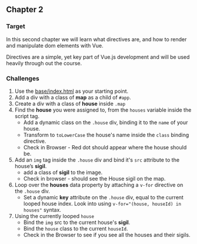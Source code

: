 ## Chapter 2

### Target

In this second chapter we will learn what directives are, and how to render and manipulate dom elements with Vue. 

Directives are a simple, yet key part of Vue.js development and will be used heavily through out the course.

### Challenges

1. Use the [base/index.html](./base/index.html) as your starting point.
2. Add a div with a class of **map** as a child of `#app`.
3. Create a div with a class of **house** inside `.map`
4. Find the **house** you were assigned to, from the `houses` variable inside the script tag.
    - Add a dynamic class on the `.house` div, binding it to the `name` of your house.
    - Transform to `toLowerCase` the house's name inside the `class` binding directive.
    - Check in Browser - Red dot should appear where the house should be.
5. Add an `img` tag inside the `.house` div and bind it's `src` attribute to the house’s **sigil**.
    - add a class of **sigil** to the image.
    - Check in browser - should see the House sigil on the map.
6. Loop over the **houses** data property by attaching a `v-for` directive on the `.house` div.
     - Set a dynamic **key** attribute on the `.house` div, equal to the current looped house index. Look into using `v-for="(house, houseId) in houses"` syntax.
6. Using  the currently looped `house` 
    - Bind the `img` src to the current house's **sigil**.
    - Bind the `house` class to the current `houseId`.
    - Check in the Browser to see if you see all the houses and their sigils.
